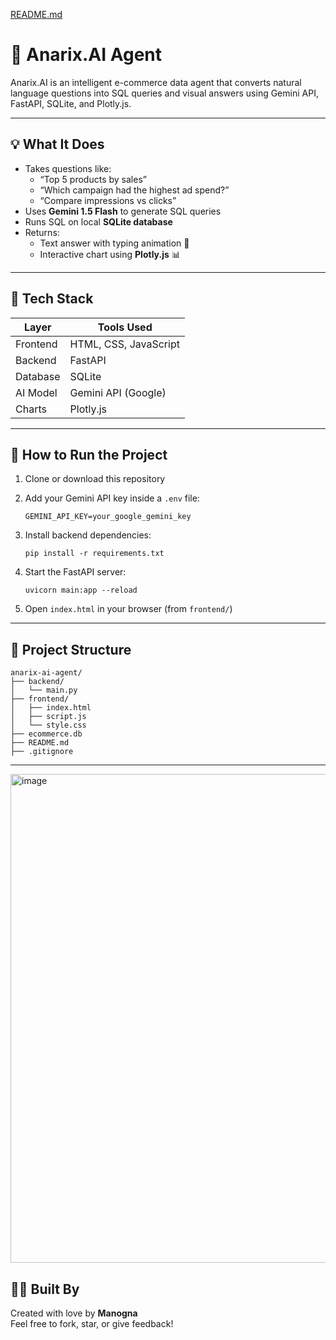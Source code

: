 [README.md](https://github.com/user-attachments/files/21403444/README.md)
# 🧠 Anarix.AI Agent

Anarix.AI is an intelligent e-commerce data agent that converts natural language questions into SQL queries and visual answers using Gemini API, FastAPI, SQLite, and Plotly.js.

---

## 💡 What It Does

- Takes questions like:
  - “Top 5 products by sales”
  - “Which campaign had the highest ad spend?”
  - “Compare impressions vs clicks”
- Uses **Gemini 1.5 Flash** to generate SQL queries
- Runs SQL on local **SQLite database**
- Returns:
  - Text answer with typing animation 💬
  - Interactive chart using **Plotly.js** 📊

---

## 🚀 Tech Stack

| Layer     | Tools Used                |
|-----------|---------------------------|
| Frontend  | HTML, CSS, JavaScript     |
| Backend   | FastAPI                   |
| Database  | SQLite                    |
| AI Model  | Gemini API (Google)       |
| Charts    | Plotly.js                 |

---

## 🧪 How to Run the Project

1. Clone or download this repository

2. Add your Gemini API key inside a `.env` file:
   ```
   GEMINI_API_KEY=your_google_gemini_key
   ```

3. Install backend dependencies:
   ```
   pip install -r requirements.txt
   ```

4. Start the FastAPI server:
   ```
   uvicorn main:app --reload
   ```

5. Open `index.html` in your browser (from `frontend/`)

---

## 📁 Project Structure

```
anarix-ai-agent/
├── backend/
│   └── main.py
├── frontend/
│   ├── index.html
│   ├── script.js
│   └── style.css
├── ecommerce.db
├── README.md
├── .gitignore
```

---

<img width="1803" height="782" alt="image" src="https://github.com/user-attachments/assets/2df5a9f9-e2b1-46a1-b600-2c9f6ce4737b" />


## 👩‍💻 Built By

Created with love by **Manogna**  
Feel free to fork, star, or give feedback!
